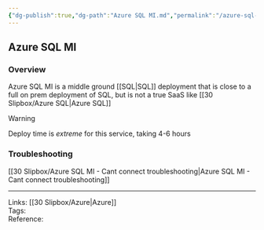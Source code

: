 ```yaml
---
{"dg-publish":true,"dg-path":"Azure SQL MI.md","permalink":"/azure-sql-mi/","tags":["notes"]}
---
```



## Azure SQL MI

### Overview

Azure SQL MI is a middle ground [[SQL\|SQL]] deployment that is close to a full on prem deployment of SQL, but is not a true SaaS like [[30 Slipbox/Azure SQL\|Azure SQL]]

> [!warning]  
> Deploy time is *extreme* for this service, taking 4-6 hours

### Troubleshooting

[[30 Slipbox/Azure SQL MI - Cant connect troubleshooting\|Azure SQL MI - Cant connect troubleshooting]]

---

Links: [[30 Slipbox/Azure\|Azure]]  
Tags:  
Reference:
